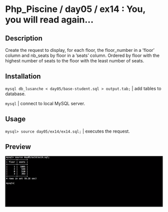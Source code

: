 # Php_Piscine / day05 / ex14 : You, you will read again...

## Description
Create the request to display, for each floor, the floor_number in a ’floor’ column and nb_seats by floor in a ’seats’ column. Ordered by floor with the highest number of seats to the floor with the least number of seats.

## Installation
`mysql db_lusanche < day05/base-student.sql > output.tab;` | add tables to database.

`mysql` | connect to local MySQL server.

## Usage
`mysql> source day05/ex14/ex14.sql;` | executes the request.

## Preview
<img src="../../resources/images/again.png" width="1200">
